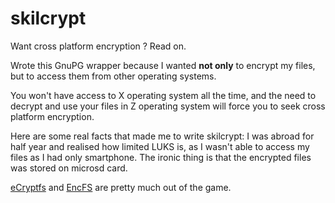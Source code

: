 # skilcrypt

Want cross platform encryption ? Read on.

Wrote this GnuPG wrapper because I wanted **not only** to encrypt my files, but to access them from other operating systems.

You won't have access to X operating system all the time, and the need to decrypt and use your files in Z operating system will force you to seek cross platform encryption.

Here are some real facts that made me to write skilcrypt:  I was abroad for half year and realised how limited LUKS is, as I wasn't able to access my files as I had only smartphone. The ironic thing is that the encrypted files was stored on microsd card.


[eCryptfs](https://defuse.ca/audits/ecryptfs.htm) and [EncFS](https://defuse.ca/audits/encfs.htm) are pretty much out of the game.
